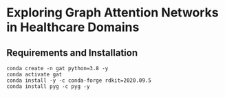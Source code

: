 # Exploring Graph Attention Networks in Healthcare Domains
## Requirements and Installation
```[bash]
conda create -n gat python=3.8 -y
conda activate gat
conda install -y -c conda-forge rdkit=2020.09.5
conda install pyg -c pyg -y
```